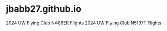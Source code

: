 # jbabb27.github.io

[2024 UW Flying Club N486ER Flights](2024_N486ER.html)
[2024 UW Flying Club N5197T Flights](2024_N5197T.html)
